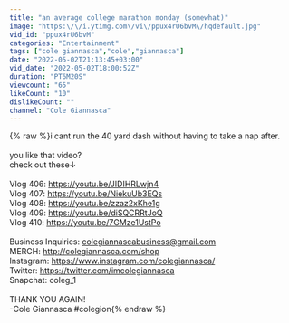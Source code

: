 ```yaml
---
title: "an average college marathon monday (somewhat)"
image: "https:\/\/i.ytimg.com\/vi\/ppux4rU6bvM\/hqdefault.jpg"
vid_id: "ppux4rU6bvM"
categories: "Entertainment"
tags: ["cole giannasca","cole","giannasca"]
date: "2022-05-02T21:13:45+03:00"
vid_date: "2022-05-02T18:00:52Z"
duration: "PT6M20S"
viewcount: "65"
likeCount: "10"
dislikeCount: ""
channel: "Cole Giannasca"
---
```

{% raw %}i cant run the 40 yard dash without having to take a nap after.<br /><br />you like that video? <br />check out these↓<br /><br />Vlog 406: <a rel="nofollow" target="blank" href="https://youtu.be/JIDIHRLwjn4">https://youtu.be/JIDIHRLwjn4</a><br />Vlog 407: <a rel="nofollow" target="blank" href="https://youtu.be/NiekuUb3EQs">https://youtu.be/NiekuUb3EQs</a><br />Vlog 408: <a rel="nofollow" target="blank" href="https://youtu.be/zzaz2xKhe1g">https://youtu.be/zzaz2xKhe1g</a><br />Vlog 409: <a rel="nofollow" target="blank" href="https://youtu.be/diSQCRRtJoQ">https://youtu.be/diSQCRRtJoQ</a><br />Vlog 410: <a rel="nofollow" target="blank" href="https://youtu.be/7GMze1UstPo">https://youtu.be/7GMze1UstPo</a><br /><br />Business Inquiries: colegiannascabusiness@gmail.com<br />MERCH: <a rel="nofollow" target="blank" href="http://colegiannasca.com/shop">http://colegiannasca.com/shop</a><br />Instagram: <a rel="nofollow" target="blank" href="https://www.instagram.com/colegiannasca/">https://www.instagram.com/colegiannasca/</a><br />Twitter: <a rel="nofollow" target="blank" href="https://twitter.com/imcolegiannasca">https://twitter.com/imcolegiannasca</a><br />Snapchat: coleg_1<br /><br />THANK YOU AGAIN!<br />-Cole Giannasca #colegion{% endraw %}
